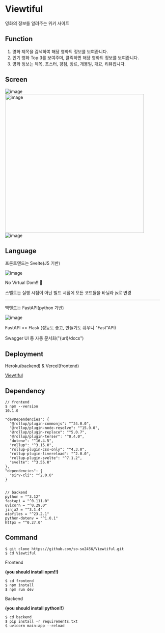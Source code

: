 # Viewtiful

영화의 정보를 알려주는 위키 사이트

## Function

1. 영화 제목을 검색하여 해당 영화의 정보를 보여줍니다.
2. 인기 영화 Top 3를 보여주며, 클릭하면 해당 영화의 정보를 보여줍니다.
3. 영화 정보는 제목, 포스터, 평점, 장르, 개봉일, 개요, 리뷰입니다.

## Screen

![image](https://github.com/so-so2456/Viewtiful/assets/65073648/c8e05598-3ade-415f-9b99-e6c1b9829c7f)
<img width="452" alt="image" src="https://github.com/so-so2456/Viewtiful/assets/65073648/d8f677a0-1bd2-4374-95eb-b6c1e215fa0c">
![image](https://github.com/so-so2456/Viewtiful/assets/65073648/88853935-0364-4209-a0dd-3cfcf3769b8a)

## Language

프론트엔드는 Svelte(JS 기반)

![image](https://github.com/so-so2456/Viewtiful/assets/65073648/12ae2f0b-275b-476c-bf0a-6040d4bb10d8)

No Virtual Dom!! 🫢

스벨트는 실행 시점이 아닌 빌드 시점에 모든 코드들을 바닐라 js로 변경

---

백엔드는 FastAPI(python 기반)

![image](https://github.com/so-so2456/Viewtiful/assets/65073648/8c852446-3f0a-4725-977e-ebd1a2f8fd36)

FastAPI >> Flask (성능도 좋고, 만들기도 쉬우니 "Fast"API)

Swagger UI 등 자동 문서화("{url}/docs")

## Deployment

Heroku(backend) & Vercel(frontend)

[Viewtiful](https://viewtiful-eta.vercel.app)

## Dependency

```
// frontend
$ npm --version
10.1.0

"devDependencies": {
  "@rollup/plugin-commonjs": "^24.0.0",
  "@rollup/plugin-node-resolve": "^15.0.0",
  "@rollup/plugin-replace": "^5.0.7",
  "@rollup/plugin-terser": "^0.4.0",
  "dotenv": "^16.4.5",
  "rollup": "^3.15.0",
  "rollup-plugin-css-only": "^4.3.0",
  "rollup-plugin-livereload": "^2.0.0",
  "rollup-plugin-svelte": "^7.1.2",
  "svelte": "^3.55.0"
},
"dependencies": {
  "sirv-cli": "^2.0.0"
}


// backend
python = "^3.12"
fastapi = "^0.111.0"
uvicorn = "^0.29.0"
jinja2 = "^3.1.4"
aiofiles = "^23.2.1"
python-dotenv = "^1.0.1"
httpx = "^0.27.0"
```

## Command

```
$ git clone https://github.com/so-so2456/Viewtiful.git
$ cd Viewtiful
```

Frontend

**(you should install npm!!)**

```
$ cd frontend
$ npm install
$ npm run dev
```

Backend

**(you should install python!!)**

```
$ cd backend
$ pip install -r requirements.txt
$ uvicorn main:app --reload
```
